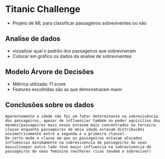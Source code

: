 # Titanic Challenge
- Projeto de ML para classificar passageiros sobreviventes ou não

## Analise de dados
-  vizualizar qual o padrão dos passageiros que sobreviveram
-  Colocar em gráfico os dados da analise de sobreviventes

## Modelo Árvore de Decisões
- Métrica utilizada: f1 score
- Features escolhidas são as que demonstraram maior 


## Conclusões sobre os dados

    Aparentemente a idade não foi um fator determinante na sobrevivência dos passageiros, apesar de influenciar também no poder aquisitivo dos mesmos(passageiros mais novos estavam mais concentrados na terceira classe enquanto passageiros de meia idade estavam distribuidos assimetricamente entre a segunda e a primeira classe).
    De certo modo a classe em que os passageiros estavam alocados influenciou minimamente na sobrevivencia de passageiros do sexo masculinopor outro lado teve maior influencia na sobrevivencia de passageiros do sexo feminino (mulheres ricas tendem a sobreviver)

     
